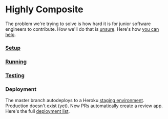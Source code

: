 # Highly Composite
The problem we're trying to solve is how hard it is for junior software engineers to contribute. How we'll do that is [unsure](https://github.com/highlycomposite/highlycomposite/wiki/Roadmap). Here's how [you can help](https://github.com/highlycomposite/highlycomposite/blob/master/CONTRIBUTING.md).

### [Setup](/docs/setup.md) 

### [Running](/docs/running.md)

### [Testing](/docs/testing.md)

### Deployment
The master branch autodeploys to a Heroku [staging environment](https://highly-composite-staging.herokuapp.com/). Production doesn't exist (yet). New PRs automatically create a review app. Here's the full [deployment list](https://github.com/highlycomposite/highlycomposite/deployments).
